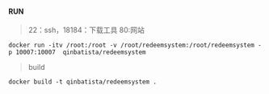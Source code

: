 #### RUN
> 22：ssh，18184：下载工具 80:网站
```
docker run -itv /root:/root -v /root/redeemsystem:/root/redeemsystem -p 10007:10007  qinbatista/redeemsystem
```

> build

```
docker build -t qinbatista/redeemsystem .
```

